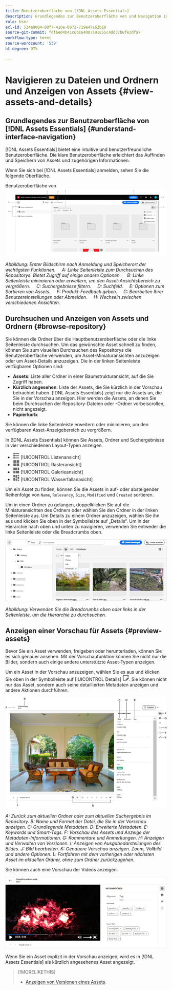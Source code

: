 ```yaml
---
title: Benutzeroberfläche von [!DNL Assets Essentials]
description: Grundlegendes zur Benutzeroberfläche von und Navigation in  [!DNL Assets Essentials].
role: User
exl-id: 534a8084-88f7-410e-b872-719e47e62b10
source-git-commit: fdfbe04b41c6b164007591855c4dd37b6fe3dfa7
workflow-type: tm+mt
source-wordcount: '539'
ht-degree: 97%

---
```


# Navigieren zu Dateien und Ordnern und Anzeigen von Assets {#view-assets-and-details}

<!-- TBD: Give screenshots of all views with many assets. Zoom out to showcase how the thumbnails/tiles flow on the UI in different views. -->

<!-- TBD: The options in left sidebar may change. Shared with me and Shared by me are missing for now. Update this section as UI is updated. -->

## Grundlegendes zur Benutzeroberfläche von [!DNL Assets Essentials]  {#understand-interface-navigation}

[!DNL Assets Essentials] bietet eine intuitive und benutzerfreundliche Benutzeroberfläche. Die klare Benutzeroberfläche erleichtert das Auffinden und Speichern von Assets und zugehörigen Informationen.

Wenn Sie sich bei [!DNL Assets Essentials] anmelden, sehen Sie die folgende Oberfläche.

<!-- TBD: Update this screenshot. Remove top bar. Remove 2 labels from top bar. -->

Benutzeroberfläche von ![[!DNL Assets Essentials] ](assets/essentials-interface1.png)

*Abbildung: Erster Bildschirm nach Anmeldung und Speicherort der wichtigsten Funktionen.*
    *A: Linke Seitenleiste zum Durchsuchen des Repositorys. Bietet Zugriff auf einige andere Optionen.*
    *B: Linke Seitenleiste minimieren oder erweitern, um den Asset-Ansichtsbereich zu vergrößern.*
    *C: Suchergebnisse filtern.*
    *D: Suchfeld.*
    *E: Optionen zum Sortieren von Assets.*
    *F: Produkt-Feedback geben.*
    *G: Bearbeiten Ihrer Benutzereinstellungen oder Abmelden.*
    *H: Wechseln zwischen verschiedenen Ansichten.*

<!-- TBD: Need an embedded video here with narration. It has to be hosted on MPC to be embeddable. -->

## Durchsuchen und Anzeigen von Assets und Ordnern {#browse-repository}

Sie können die Ordner über die Hauptbenutzeroberfläche oder die linke Seitenleiste durchsuchen. Um das gewünschte Asset schnell zu finden, können Sie zum visuellen Durchsuchen des Repositorys die Benutzeroberfläche verwenden, um Asset-Miniaturansichten anzuzeigen oder um Asset-Details anzuzeigen. Die in der linken Seitenleiste verfügbaren Optionen sind:

* **Assets**: Liste aller Ordner in einer Baumstrukturansicht, auf die Sie Zugriff haben.
* **Kürzlich angesehen**: Liste der Assets, die Sie kürzlich in der Vorschau betrachtet haben. [!DNL Assets Essentials] zeigt nur die Assets an, die Sie in der Vorschau anzeigen. Hier werden die Assets, an denen Sie beim Durchsuchen der Repository-Dateien oder -Ordner vorbeiscrollen, nicht angezeigt.
* **Papierkorb**:

<!-- TBD: Not sure if we want to publish these right now. CC Libs are beta as per Greg.
* **Libraries**: Access to [!DNL Adobe Creative Cloud Team] (CCT) Libraries view. This view is visible only if the user is entitled to CCT Libraries.
-->

<!-- TBD: My Work Space shows task inbox and it is not visible on AEM Cloud Demos as of now. It is the source of truth server hence not documenting My Work Space option for now.
-->

Sie können die linke Seitenleiste erweitern oder minimieren, um den verfügbaren Asset-Anzeigebereich zu vergrößern.

In [!DNL Assets Essentials] können Sie Assets, Ordner und Suchergebnisse in vier verschiedenen Layout-Typen anzeigen.

* ![list view icon](assets/do-not-localize/list-view.png) [!UICONTROL Listenansicht]
* ![grid view icon](assets/do-not-localize/grid-view.png) [!UICONTROL Rasteransicht]
* ![gallery view icon](assets/do-not-localize/gallery-view.png) [!UICONTROL Galerieansicht]
* ![waterfall view icon](assets/do-not-localize/waterfall-view.png) [!UICONTROL Wasserfallanasicht]

Um ein Asset zu finden, können Sie die Assets in auf- oder absteigender Reihenfolge von `Name`, `Relevancy`, `Size`, `Modified` und `Created` sortieren.

Um in einen Ordner zu gelangen, doppelklicken Sie auf die Miniaturansichten des Ordners oder wählen Sie den Ordner in der linken Seitenleiste aus. Um Details zu einem Ordner anzuzeigen, wählen Sie ihn aus und klicken Sie oben in der Symbolleiste auf „Details“. Um in der Hierarchie nach oben und unten zu navigieren, verwenden Sie entweder die linke Seitenleiste oder die Breadcrumbs oben.

![Ordner durchsuchen](assets/browsing-folders.png)

*Abbildung: Verwenden Sie die Breadcrumbs oben oder links in der Seitenleiste, um die Hierarchie zu durchsuchen.*

## Anzeigen einer Vorschau für Assets {#preview-assets}

Bevor Sie ein Asset verwenden, freigeben oder herunterladen, können Sie es sich genauer ansehen. Mit der Vorschaufunktion können Sie nicht nur die Bilder, sondern auch einige andere unterstützte Asset-Typen anzeigen.

Um ein Asset in der Vorschau anzuzeigen, wählen Sie es aus und klicken Sie oben in der Symbolleiste auf [!UICONTROL Details] ![details icon](assets/do-not-localize/edit-in-icon.png). Sie können nicht nur das Asset, sondern auch seine detaillierten Metadaten anzeigen und andere Aktionen durchführen.

![Anzeigen einer Vorschau für ein Asset](assets/preview-asset.png)

*A: Zurück zum aktuellen Ordner oder zum aktuellen Suchergebnis im Repository.*
*B: Name und Format der Datei, die Sie in der Vorschau anzeigen.*
*C: Grundlegende Metadaten.*
*D: Erweiterte Metadaten.*
*E: Keywords und Smart-Tags.*
*F: Vorschau des Assets und Anzeige der Metadaten-Informationen.*
*G: Kommentare und Anmerkungen.*
*H: Anzeigen und Verwalten von Versionen.*
*I: Anzeigen von Ausgabedarstellungen des Bildes.*
*J: Bild bearbeiten.*
*K: Genauere Vorschau anzeigen. Zoom, Vollbild und andere Optionen.*
*L: Fortfahren mit dem vorherigen oder nächsten Asset im aktuellen Ordner, ohne zum Ordner zurückzugehen.*

Sie können auch eine Vorschau der Videos anzeigen.

![Videovorschau](/help/assets/preview-video.png)

Wenn Sie ein Asset explizit in der Vorschau anzeigen, wird es in [!DNL Assets Essentials] als kürzlich angesehenes Asset angezeigt.

<!-- TBD: Describe the options.

Explicitly previewed assets are displayed as recently viewed assets. Give screenshot of this.
Other use cases after previewing.
-->

>[!MORELIKETHIS]
>
>* [Anzeigen von Versionen eines Assets](/help/manage-organize.md#view-versions).

